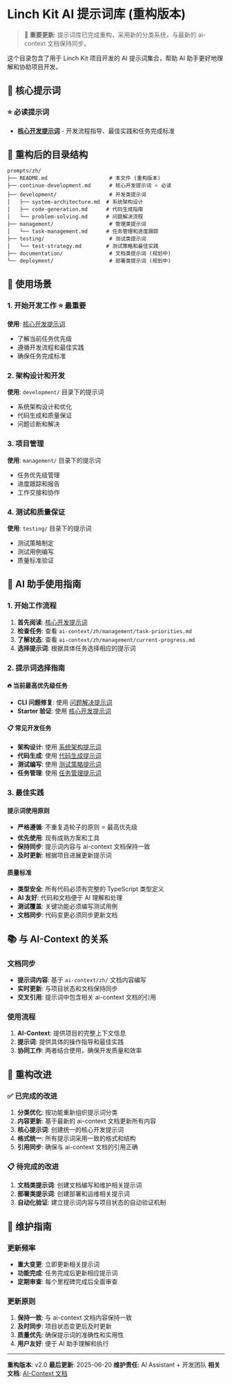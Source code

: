 # Linch Kit AI 提示词库 (重构版本)

> **📢 重要更新**: 提示词库已完成重构，采用新的分类系统，与最新的 ai-context 文档保持同步。

这个目录包含了用于 Linch Kit 项目开发的 AI 提示词集合，帮助 AI 助手更好地理解和协助项目开发。

## 🎯 核心提示词

### ⭐ 必读提示词

- **[核心开发提示词](./continue-development.md)** - 开发流程指导、最佳实践和任务完成标准

## 📁 重构后的目录结构

```
prompts/zh/
├── README.md                    # 本文件 (重构版本)
├── continue-development.md      # 核心开发提示词 ⭐ 必读
├── development/                 # 开发类提示词
│   ├── system-architecture.md  # 系统架构设计
│   ├── code-generation.md      # 代码生成指南
│   └── problem-solving.md      # 问题解决流程
├── management/                  # 管理类提示词
│   └── task-management.md      # 任务管理和进度跟踪
├── testing/                     # 测试类提示词
│   └── test-strategy.md        # 测试策略和最佳实践
├── documentation/               # 文档类提示词 (规划中)
└── deployment/                  # 部署类提示词 (规划中)
```

## 🎯 使用场景

### 1. 开始开发工作 ⭐ **最重要**

**使用**: [核心开发提示词](./continue-development.md)

- 了解当前任务优先级
- 遵循开发流程和最佳实践
- 确保任务完成标准

### 2. 架构设计和开发

**使用**: `development/` 目录下的提示词

- 系统架构设计和优化
- 代码生成和质量保证
- 问题诊断和解决

### 3. 项目管理

**使用**: `management/` 目录下的提示词

- 任务优先级管理
- 进度跟踪和报告
- 工作交接和协作

### 4. 测试和质量保证

**使用**: `testing/` 目录下的提示词

- 测试策略制定
- 测试用例编写
- 质量标准验证

## 🤖 AI 助手使用指南

### 1. 开始工作流程

1. **首先阅读**: [核心开发提示词](./continue-development.md)
2. **检查任务**: 查看 `ai-context/zh/management/task-priorities.md`
3. **了解状态**: 查看 `ai-context/zh/management/current-progress.md`
4. **选择提示词**: 根据具体任务选择相应的提示词

### 2. 提示词选择指南

#### 🔥 当前最高优先级任务

- **CLI 问题修复**: 使用 [问题解决提示词](./development/problem-solving.md)
- **Starter 验证**: 使用 [核心开发提示词](./continue-development.md)

#### 📋 常见开发任务

- **架构设计**: 使用 [系统架构提示词](./development/system-architecture.md)
- **代码生成**: 使用 [代码生成提示词](./development/code-generation.md)
- **测试编写**: 使用 [测试策略提示词](./testing/test-strategy.md)
- **任务管理**: 使用 [任务管理提示词](./management/task-management.md)

### 3. 最佳实践

#### 提示词使用原则

- **严格遵循**: 不重复造轮子的原则 ⭐ 最高优先级
- **优先使用**: 现有成熟方案和工具
- **保持同步**: 提示词内容与 ai-context 文档保持一致
- **及时更新**: 根据项目进展更新提示词

#### 质量标准

- **类型安全**: 所有代码必须有完整的 TypeScript 类型定义
- **AI 友好**: 代码和文档便于 AI 理解和处理
- **测试覆盖**: 关键功能必须编写测试用例
- **文档同步**: 代码变更必须同步更新文档

## 📚 与 AI-Context 的关系

### 文档同步

- **提示词内容**: 基于 `ai-context/zh/` 文档内容编写
- **实时更新**: 与项目状态和文档保持同步
- **交叉引用**: 提示词中包含相关 ai-context 文档的引用

### 使用流程

1. **AI-Context**: 提供项目的完整上下文信息
2. **提示词**: 提供具体的操作指导和最佳实践
3. **协同工作**: 两者结合使用，确保开发质量和效率

## 🔄 重构改进

### ✅ 已完成的改进

1. **分类优化**: 按功能重新组织提示词分类
2. **内容更新**: 基于最新的 ai-context 文档更新所有内容
3. **核心提示词**: 创建统一的核心开发提示词
4. **格式统一**: 所有提示词采用一致的格式和结构
5. **引用同步**: 确保与 ai-context 文档的引用正确

### 📋 待完成的改进

1. **文档类提示词**: 创建文档编写和维护相关提示词
2. **部署类提示词**: 创建部署和运维相关提示词
3. **自动化验证**: 建立提示词内容与项目状态的自动验证机制

## 📝 维护指南

### 更新频率

- **重大变更**: 立即更新相关提示词
- **功能完成**: 任务完成后更新相应提示词
- **定期审查**: 每个里程碑完成后全面审查

### 更新原则

1. **保持一致**: 与 ai-context 文档内容保持一致
2. **及时同步**: 项目状态变更后及时更新
3. **质量优先**: 确保提示词的准确性和实用性
4. **用户友好**: 便于 AI 助手理解和执行

---

**重构版本**: v2.0
**最后更新**: 2025-06-20
**维护责任**: AI Assistant + 开发团队
**相关文档**: [AI-Context 文档](../../ai-context/zh/README.md)
